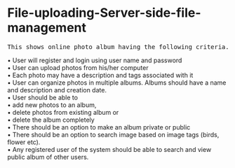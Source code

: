 # File-uploading-Server-side-file-management
<pre>This shows online photo album having the following criteria.</pre>
•	User will register and login using user name and password<br>
•	User can upload photos from his/her computer<br>
•	Each photo may have a description and tags associated with it<br>
•	User can organize photos in multiple albums. Albums should have a name and description and creation date.<br>
•	User should be able to <br>
•	add new photos to an album, <br>
•	delete photos from existing album or <br>
•	delete the album completely<br>
•	There should be an option to make an album private or public<br>
•	There should be an option to search image based on image tags (birds, flower etc).<br>
•	Any registered user of the system should be able to search and view public album of other users.<br>
